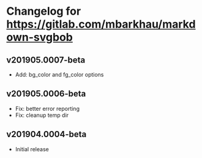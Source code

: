 # Changelog for https://gitlab.com/mbarkhau/markdown-svgbob

## v201905.0007-beta

 - Add: bg_color and fg_color options
 

## v201905.0006-beta

 - Fix: better error reporting
 - Fix: cleanup temp dir


## v201904.0004-beta

 - Initial release

